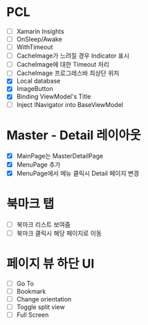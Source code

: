 # PCL
- [ ] Xamarin Insights
- [ ] OnSleep/Awake
- [ ] WithTimeout
- [ ] CacheImage가 느려질 경우 Indicator 표시
- [ ] CacheImage에 대한 Timeout 처리
- [ ] CacheImage 프로그레스바 최상단 위치
- [x] Local database
- [x] ImageButton
- [x] Binding ViewModel's Title
- [ ] Inject INavigator into BaseViewModel

# Master - Detail 레이아웃
- [x] MainPage는 MasterDetailPage
- [x] MenuPage 추가
- [x] MenuPage에서 메뉴 클릭시 Detail 페이지 변경

# 북마크 탭
- [ ] 북마크 리스트 보여줌
- [ ] 북마크 클릭시 해당 페이지로 이동

# 페이지 뷰 하단 UI
- [ ] Go To
- [ ] Bookmark
- [ ] Change orientation
- [ ] Toggle split view
- [ ] Full Screen
